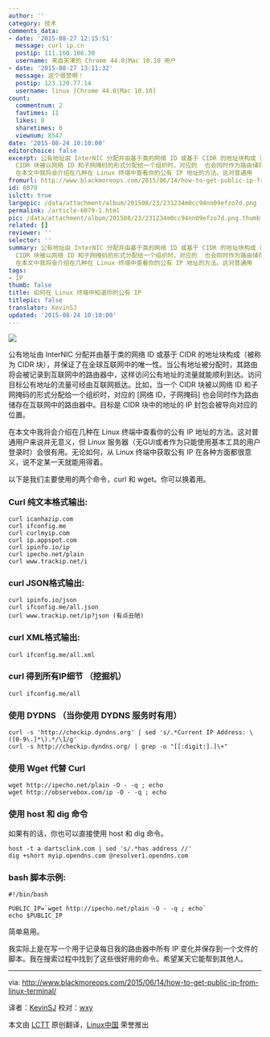 ```yaml
---
author: ''
category: 技术
comments_data:
- date: '2015-08-27 12:15:51'
  message: curl ip.cn
  postip: 111.160.186.30
  username: 来自天津的 Chrome 44.0|Mac 10.10 用户
- date: '2015-08-27 13:11:32'
  message: 这个很赞啊！
  postip: 123.120.77.14
  username: linux [Chrome 44.0|Mac 10.10]
count:
  commentnum: 2
  favtimes: 11
  likes: 0
  sharetimes: 0
  viewnum: 8547
date: '2015-08-24 10:10:00'
editorchoice: false
excerpt: 公有地址由 InterNIC 分配并由基于类的网络 ID 或基于 CIDR 的地址块构成（被称为 CIDR 块），并保证了在全球互联网中的唯一性。当公有地址被分配时，其路由将会被记录到互联网中的路由器中，这样访问公有地址的流量就能顺利到达。访问目标公有地址的流量可经由互联网抵达。比如，当一个
  CIDR 块被以网络 ID 和子网掩码的形式分配给一个组织时，对应的  也会同时作为路由储存在互联网中的路由器中。目标是 CIDR 块中的地址的 IP 封包会被导向对应的位置。
  在本文中我将会介绍在几种在 Linux 终端中查看你的公有 IP 地址的方法。这对普通用
fromurl: http://www.blackmoreops.com/2015/06/14/how-to-get-public-ip-from-linux-terminal/
id: 6079
islctt: true
largepic: /data/attachment/album/201508/23/231234m0cc94nn09efzo7d.png
permalink: /article-6079-1.html
pic: /data/attachment/album/201508/23/231234m0cc94nn09efzo7d.png.thumb.jpg
related: []
reviewer: ''
selector: ''
summary: 公有地址由 InterNIC 分配并由基于类的网络 ID 或基于 CIDR 的地址块构成（被称为 CIDR 块），并保证了在全球互联网中的唯一性。当公有地址被分配时，其路由将会被记录到互联网中的路由器中，这样访问公有地址的流量就能顺利到达。访问目标公有地址的流量可经由互联网抵达。比如，当一个
  CIDR 块被以网络 ID 和子网掩码的形式分配给一个组织时，对应的  也会同时作为路由储存在互联网中的路由器中。目标是 CIDR 块中的地址的 IP 封包会被导向对应的位置。
  在本文中我将会介绍在几种在 Linux 终端中查看你的公有 IP 地址的方法。这对普通用
tags:
- IP
thumb: false
title: 如何在 Linux 终端中知道你的公有 IP
titlepic: false
translator: KevinSJ
updated: '2015-08-24 10:10:00'
---
```


![](/data/attachment/album/201508/23/231234m0cc94nn09efzo7d.png)


公有地址由 InterNIC 分配并由基于类的网络 ID 或基于 CIDR 的地址块构成（被称为 CIDR 块），并保证了在全球互联网中的唯一性。当公有地址被分配时，其路由将会被记录到互联网中的路由器中，这样访问公有地址的流量就能顺利到达。访问目标公有地址的流量可经由互联网抵达。比如，当一个 CIDR 块被以网络 ID 和子网掩码的形式分配给一个组织时，对应的 [网络 ID，子网掩码] 也会同时作为路由储存在互联网中的路由器中。目标是 CIDR 块中的地址的 IP 封包会被导向对应的位置。


在本文中我将会介绍在几种在 Linux 终端中查看你的公有 IP 地址的方法。这对普通用户来说并无意义，但 Linux 服务器（无GUI或者作为只能使用基本工具的用户登录时）会很有用。无论如何，从 Linux 终端中获取公有 IP 在各种方面都很意义，说不定某一天就能用得着。


以下是我们主要使用的两个命令，curl 和 wget。你可以换着用。


### Curl 纯文本格式输出:



```
curl icanhazip.com
curl ifconfig.me
curl curlmyip.com
curl ip.appspot.com
curl ipinfo.io/ip
curl ipecho.net/plain
curl www.trackip.net/i

```

### curl JSON格式输出:



```
curl ipinfo.io/json
curl ifconfig.me/all.json
curl www.trackip.net/ip?json (有点丑陋)

```

### curl XML格式输出:



```
curl ifconfig.me/all.xml

```

### curl 得到所有IP细节 （挖掘机）



```
curl ifconfig.me/all

```

### 使用 DYDNS （当你使用 DYDNS 服务时有用）



```
curl -s 'http://checkip.dyndns.org' | sed 's/.*Current IP Address: \([0-9\.]*\).*/\1/g' 
curl -s http://checkip.dyndns.org/ | grep -o "[[:digit:].]\+"

```

### 使用 Wget 代替 Curl



```
wget http://ipecho.net/plain -O - -q ; echo
wget http://observebox.com/ip -O - -q ; echo

```

### 使用 host 和 dig 命令


如果有的话，你也可以直接使用 host 和 dig 命令。



```
host -t a dartsclink.com | sed 's/.*has address //'
dig +short myip.opendns.com @resolver1.opendns.com

```

### bash 脚本示例:



```
#!/bin/bash

PUBLIC_IP=`wget http://ipecho.net/plain -O - -q ; echo`
echo $PUBLIC_IP

```

简单易用。


我实际上是在写一个用于记录每日我的路由器中所有 IP 变化并保存到一个文件的脚本。我在搜索过程中找到了这些很好用的命令。希望某天它能帮到其他人。




---


via: <http://www.blackmoreops.com/2015/06/14/how-to-get-public-ip-from-linux-terminal/>


译者：[KevinSJ](https://github.com/KevinSJ) 校对：[wxy](https://github.com/wxy)


本文由 [LCTT](https://github.com/LCTT/TranslateProject) 原创翻译，[Linux中国](https://linux.cn/) 荣誉推出